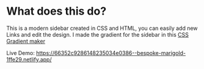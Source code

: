 # What does this do?

This is a modern sidebar created in CSS and HTML, you can easily add new Links and edit the design. I made the gradient for the sidebar in this [CSS Gradient maker](https://cssgradient.io)

Live Demo: https://66352c9286148235034e0386--bespoke-marigold-1ffe29.netlify.app/
